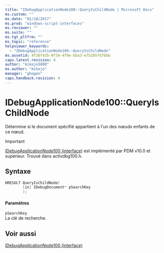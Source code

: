 ```yaml
---
title: "IDebugApplicationNode100::QueryIsChildNode | Microsoft Docs"
ms.custom: ""
ms.date: "01/18/2017"
ms.prod: "windows-script-interfaces"
ms.reviewer: ""
ms.suite: ""
ms.tgt_pltfrm: ""
ms.topic: "reference"
helpviewer_keywords: 
  - "IDebugApplicationNode100::QueryIsChildNode"
ms.assetid: 4f36f435-0f34-4f9e-bba3-e75285fd7bbb
caps.latest.revision: 4
author: "mikejo5000"
ms.author: "mikejo"
manager: "ghogen"
caps.handback.revision: 4
---
```

# IDebugApplicationNode100::QueryIsChildNode
Détermine si le document spécifié appartient à l'un des nœuds enfants de ce nœud.  
  
> [!IMPORTANT]
>  [IDebugApplicationNode100 \(interface\)](../../winscript/reference/idebugapplicationnode100-interface.md) est implémenté par PDM v10.0 et supérieur.  Trouvé dans activdbg100.h.  
  
## Syntaxe  
  
```cpp  
HRESULT QueryIsChildNode(  
        [in] IDebugDocument* pSearchKey  
        );  
```  
  
#### Paramètres  
 `pSearchKey`  
 La clé de recherche.  
  
## Voir aussi  
 [IDebugApplicationNode100 \(interface\)](../../winscript/reference/idebugapplicationnode100-interface.md)